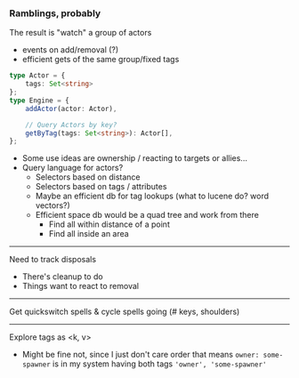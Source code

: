 ### Ramblings, probably

The result is "watch" a group of actors
- events on add/removal (?)
- efficient gets of the same group/fixed tags
```ts
type Actor = {
	tags: Set<string>
};
type Engine = {
	addActor(actor: Actor),

	// Query Actors by key?
	getByTag(tags: Set<string>): Actor[],
};
```
- Some use ideas are ownership / reacting to targets or allies...
- Query language for actors?
	- Selectors based on distance
	- Selectors based on tags / attributes
	- Maybe an efficient db for tag lookups (what to lucene do? word vectors?)
	- Efficient space db would be a quad tree and work from there
		- Find all within distance of a point
		- Find all inside an area

---

Need to track disposals
- There's cleanup to do
- Things want to react to removal


---

Get quickswitch spells & cycle spells going
(# keys, shoulders)

---
Explore tags as <k, v>
- Might be fine not, since I just don't care order
	that means `owner: some-spawner` is in my system having both tags `'owner', 'some-spawner'`
